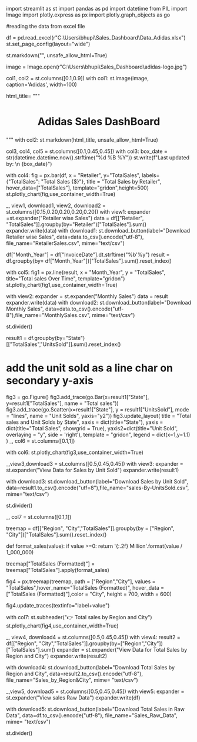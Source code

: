 import streamlit as st
import pandas as pd
import datetime
from PIL import Image
import plotly.express as px
import plotly.graph_objects as go


#reading the data from excel file

df = pd.read_excel(r"C:\Users\bhupi\Sales_Dashboard\Data_Adidas.xlsx")
st.set_page_config(layout="wide")

st.markdown("<style>div.block-container{padding-top:1rem;}</style>", unsafe_allow_html=True)

image = Image.open(r"C:\Users\bhupi\Sales_Dashboard\adidas-logo.jpg")


col1, col2 = st.columns([0.1,0.9])
with col1:
    st.image(image, caption='Adidas', width=100)
    
html_title= """
    <style>
    .title-test {
    font-weight:bold;
    padding:5px;
    border-radius:6px
    }
    </style>
    <center><h1 class="title-test"> Adidas Sales DashBoard</h1></center>"""
with col2:
    st.markdown(html_title, unsafe_allow_html=True)
    
    
col3, col4, col5 = st.columns([0.1,0.45,0.45])
with col3:
    box_date = str(datetime.datetime.now().strftime("%d %B %Y"))
    st.write(f"Last updated by: \n {box_date}")
    
with col4:
    fig =  px.bar(df, x = "Retailer", y="TotalSales", labels={"TotalSales": "Total Sales {$}"},
                  title = "Total Sales by Retailer", hover_data=["TotalSales"],
                  template="gridon",height=500)
    st.plotly_chart(fig,use_container_width=True)
    
_, view1, download1, view2, download2 = st.columns([0.15,0.20,0.20,0.20,0.20])
with view1:
    expander =st.expander("Retailer wise Sales")
    data = df[["Retailer", "TotalSales"]].groupby(by="Retailer")["TotalSales"].sum()
    expander.write(data)
with download1:
    st.download_button(label="Download Retailer wise Sales", data=data.to_csv().encode("utf-8"), file_name="RetailerSales.csv", mime="text/csv")

df["Month_Year"] = df["InvoiceDate"].dt.strftime("%b'%y")
result = df.groupby(by= df["Month_Year"])["TotalSales"].sum().reset_index()

with col5:
    fig1 = px.line(result, x = "Month_Year", y = "TotalSales", title="Total sales Over Time", template="gridon")
    st.plotly_chart(fig1,use_container_width=True)
    
with view2:
    expander = st.expander("Monthly Sales")
    data = result
    expander.write(data)
with download2:
    st.download_button(label="Download Monthly Sales", data=data.to_csv().encode("utf-8"),file_name="MonthlySales.csv", mime="text/csv")

st.divider()

result1 = df.groupby(by="State")[["TotalSales","UnitsSold"]].sum().reset_index()

# add the unit sold as a line char on secondary y-axis
fig3 = go.Figure()
fig3.add_trace(go.Bar(x=result1["State"], y=result1["TotalSales"], name = "Total sales"))
fig3.add_trace(go.Scatter(x=result1["State"], y = result1["UnitsSold"], mode = "lines", name = "Unit Solds", yaxis="y2"))
fig3.update_layout(
    title = "Total sales and Unit Solds by State",
    xaxis = dict(title="State"),
    yaxis = dict(title="Total Sales", showgrid =  True),
    yaxis2=dict(title="Unit Sold", overlaying = "y", side = 'right'),
    template = "gridon",
    legend = dict(x=1,y=1.1)
)
_, col6 = st.columns([0.1,1])

with col6:
    st.plotly_chart(fig3,use_container_width=True)
    
_,view3,download3 = st.columns([0.5,0.45,0.45])
with view3:
    expander = st.expander("View Data for Sales by Unit Sold")
    expander.write(result1)

with download3:
    st.download_button(label="Download Sales by Unit Sold", data=result1.to_csv().encode("utf=8"),file_name="sales-By-UnitsSold.csv", mime="text/csv")

st.divider()

_, col7 = st.columns([0.1,1])

treemap = df[["Region", "City","TotalSales"]].groupby(by = ["Region", "City"])["TotalSales"].sum().reset_index()

def format_sales(value):
    if value >=0:
        return '{:.2f} Million'.format(value / 1_000_000)

treemap["TotalSales (Formatted)"] = treemap["TotalSales"].apply(format_sales)

fig4 = px.treemap(treemap, path = ["Region","City"], values = "TotalSales",hover_name="TotalSales (Formatted)", hover_data = ["TotalSales (Formatted)"],color = "City", height = 700, width = 600)

fig4.update_traces(textinfo="label+value")

with col7:
    st.subheader(":point_right: Total sales by Region and City")
    st.plotly_chart(fig4,use_container_width=True)

_, view4, download4 = st.columns([0.5,0.45,0.45])
with view4:
    result2 = df[["Region", "City","TotalSales"]].groupby(by=["Region","City"])["TotalSales"].sum()
    expander = st.expander("View Data for Total Sales by Region and City")
    expander.write(result2)
    
with download4:
    st.download_button(label="Download Total Sales by Region and City", data=result2.to_csv().encode("utf-8"), file_name="Sales_by_Region&City", mime= "text/csv")
    

_,view5, download5 = st.columns([0.5,0.45,0.45])
with view5:
    expander = st.expander("View sales Raw Data")
    expander.write(df)
    
with download5:
   st.download_button(label="Download Total Sales in Raw Data", data=df.to_csv().encode("utf-8"), file_name="Sales_Raw_Data", mime= "text/csv")

st.divider()
